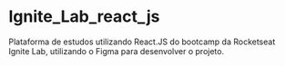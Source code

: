 # Ignite_Lab_react_js
 Plataforma de estudos utilizando React.JS do bootcamp da Rocketseat Ignite Lab, utilizando o Figma para desenvolver o projeto.

